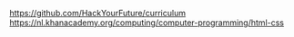 
https://github.com/HackYourFuture/curriculum
https://nl.khanacademy.org/computing/computer-programming/html-css